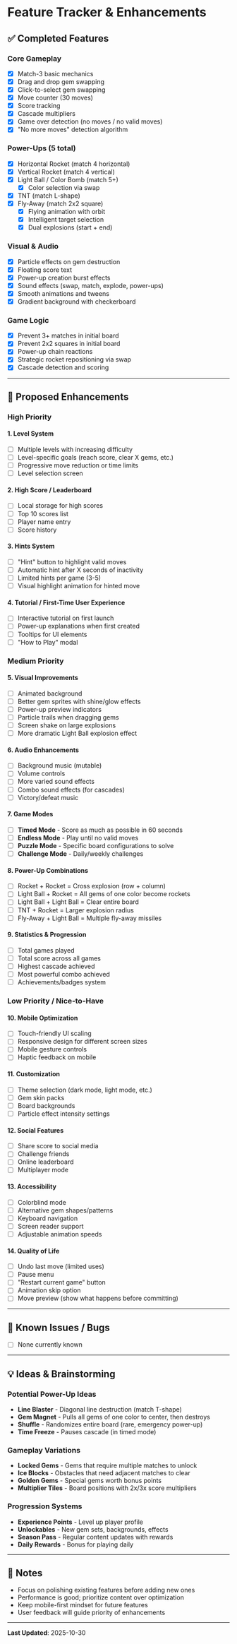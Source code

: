 # Feature Tracker & Enhancements

## ✅ Completed Features

### Core Gameplay
- [x] Match-3 basic mechanics
- [x] Drag and drop gem swapping
- [x] Click-to-select gem swapping
- [x] Move counter (30 moves)
- [x] Score tracking
- [x] Cascade multipliers
- [x] Game over detection (no moves / no valid moves)
- [x] "No more moves" detection algorithm

### Power-Ups (5 total)
- [x] Horizontal Rocket (match 4 horizontal)
- [x] Vertical Rocket (match 4 vertical)
- [x] Light Ball / Color Bomb (match 5+)
  - [x] Color selection via swap
- [x] TNT (match L-shape)
- [x] Fly-Away (match 2x2 square)
  - [x] Flying animation with orbit
  - [x] Intelligent target selection
  - [x] Dual explosions (start + end)

### Visual & Audio
- [x] Particle effects on gem destruction
- [x] Floating score text
- [x] Power-up creation burst effects
- [x] Sound effects (swap, match, explode, power-ups)
- [x] Smooth animations and tweens
- [x] Gradient background with checkerboard

### Game Logic
- [x] Prevent 3+ matches in initial board
- [x] Prevent 2x2 squares in initial board
- [x] Power-up chain reactions
- [x] Strategic rocket repositioning via swap
- [x] Cascade detection and scoring

---

## 🎯 Proposed Enhancements

### High Priority

#### 1. **Level System**
- [ ] Multiple levels with increasing difficulty
- [ ] Level-specific goals (reach score, clear X gems, etc.)
- [ ] Progressive move reduction or time limits
- [ ] Level selection screen

#### 2. **High Score / Leaderboard**
- [ ] Local storage for high scores
- [ ] Top 10 scores list
- [ ] Player name entry
- [ ] Score history

#### 3. **Hints System**
- [ ] "Hint" button to highlight valid moves
- [ ] Automatic hint after X seconds of inactivity
- [ ] Limited hints per game (3-5)
- [ ] Visual highlight animation for hinted move

#### 4. **Tutorial / First-Time User Experience**
- [ ] Interactive tutorial on first launch
- [ ] Power-up explanations when first created
- [ ] Tooltips for UI elements
- [ ] "How to Play" modal

### Medium Priority

#### 5. **Visual Improvements**
- [ ] Animated background
- [ ] Better gem sprites with shine/glow effects
- [ ] Power-up preview indicators
- [ ] Particle trails when dragging gems
- [ ] Screen shake on large explosions
- [ ] More dramatic Light Ball explosion effect

#### 6. **Audio Enhancements**
- [ ] Background music (mutable)
- [ ] Volume controls
- [ ] More varied sound effects
- [ ] Combo sound effects (for cascades)
- [ ] Victory/defeat music

#### 7. **Game Modes**
- [ ] **Timed Mode** - Score as much as possible in 60 seconds
- [ ] **Endless Mode** - Play until no valid moves
- [ ] **Puzzle Mode** - Specific board configurations to solve
- [ ] **Challenge Mode** - Daily/weekly challenges

#### 8. **Power-Up Combinations**
- [ ] Rocket + Rocket = Cross explosion (row + column)
- [ ] Light Ball + Rocket = All gems of one color become rockets
- [ ] Light Ball + Light Ball = Clear entire board
- [ ] TNT + Rocket = Larger explosion radius
- [ ] Fly-Away + Light Ball = Multiple fly-away missiles

#### 9. **Statistics & Progression**
- [ ] Total games played
- [ ] Total score across all games
- [ ] Highest cascade achieved
- [ ] Most powerful combo achieved
- [ ] Achievements/badges system

### Low Priority / Nice-to-Have

#### 10. **Mobile Optimization**
- [ ] Touch-friendly UI scaling
- [ ] Responsive design for different screen sizes
- [ ] Mobile gesture controls
- [ ] Haptic feedback on mobile

#### 11. **Customization**
- [ ] Theme selection (dark mode, light mode, etc.)
- [ ] Gem skin packs
- [ ] Board backgrounds
- [ ] Particle effect intensity settings

#### 12. **Social Features**
- [ ] Share score to social media
- [ ] Challenge friends
- [ ] Online leaderboard
- [ ] Multiplayer mode

#### 13. **Accessibility**
- [ ] Colorblind mode
- [ ] Alternative gem shapes/patterns
- [ ] Keyboard navigation
- [ ] Screen reader support
- [ ] Adjustable animation speeds

#### 14. **Quality of Life**
- [ ] Undo last move (limited uses)
- [ ] Pause menu
- [ ] "Restart current game" button
- [ ] Animation skip option
- [ ] Move preview (show what happens before committing)

---

## 🐛 Known Issues / Bugs

- [ ] None currently known

---

## 💡 Ideas & Brainstorming

### Potential Power-Up Ideas
- **Line Blaster** - Diagonal line destruction (match T-shape)
- **Gem Magnet** - Pulls all gems of one color to center, then destroys
- **Shuffle** - Randomizes entire board (rare, emergency power-up)
- **Time Freeze** - Pauses cascade (in timed mode)

### Gameplay Variations
- **Locked Gems** - Gems that require multiple matches to unlock
- **Ice Blocks** - Obstacles that need adjacent matches to clear
- **Golden Gems** - Special gems worth bonus points
- **Multiplier Tiles** - Board positions with 2x/3x score multipliers

### Progression Systems
- **Experience Points** - Level up player profile
- **Unlockables** - New gem sets, backgrounds, effects
- **Season Pass** - Regular content updates with rewards
- **Daily Rewards** - Bonus for playing daily

---

## 📝 Notes

- Focus on polishing existing features before adding new ones
- Performance is good; prioritize content over optimization
- Keep mobile-first mindset for future features
- User feedback will guide priority of enhancements

---

**Last Updated**: 2025-10-30
